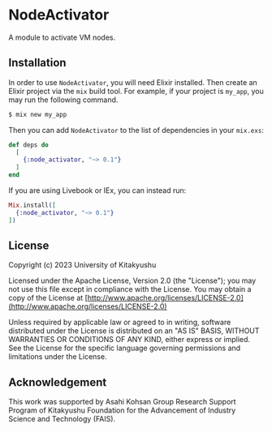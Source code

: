# NodeActivator

<!-- MODULEDOC -->
A module to activate VM nodes.
<!-- MODULEDOC -->

## Installation

In order to use `NodeActivator`, you will need Elixir installed. Then create an Elixir project via the `mix` build tool. For example, if your project is `my_app`, you may run the following command.

```sh
$ mix new my_app
```

Then you can add `NodeActivator` to the list of dependencies in your `mix.exs`:

```elixir
def deps do
  [
    {:node_activator, "~> 0.1"}
  ]
end
```

If you are using Livebook or IEx, you can instead run:

```elixir
Mix.install([
  {:node_activator, "~> 0.1"}
])
```

## License

Copyright (c) 2023 University of Kitakyushu

Licensed under the Apache License, Version 2.0 (the "License");
you may not use this file except in compliance with the License.
You may obtain a copy of the License at [http://www.apache.org/licenses/LICENSE-2.0](http://www.apache.org/licenses/LICENSE-2.0)

Unless required by applicable law or agreed to in writing, software
distributed under the License is distributed on an "AS IS" BASIS,
WITHOUT WARRANTIES OR CONDITIONS OF ANY KIND, either express or implied.
See the License for the specific language governing permissions and
limitations under the License.

## Acknowledgement

This work was supported by Asahi Kohsan Group Research Support Program of Kitakyushu Foundation for the Advancement of Industry Science and Technology (FAIS).

